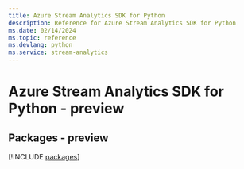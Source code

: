 ```yaml
---
title: Azure Stream Analytics SDK for Python
description: Reference for Azure Stream Analytics SDK for Python
ms.date: 02/14/2024
ms.topic: reference
ms.devlang: python
ms.service: stream-analytics
---
```

# Azure Stream Analytics SDK for Python - preview
## Packages - preview
[!INCLUDE [packages](stream-analytics-index.md)]